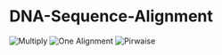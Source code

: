 # DNA-Sequence-Alignment
![Multiply](https://user-images.githubusercontent.com/96702504/179807954-e5a6a33a-cb32-4b2c-9ca5-7f857f94bd9f.png)
![One Alignment](https://user-images.githubusercontent.com/96702504/179808071-ab71fd97-ed47-441c-becf-6833ad7873b3.png)
![Pirwaise](https://user-images.githubusercontent.com/96702504/179808201-7aa76c01-6aec-4345-828a-d59a3d15c132.png)

